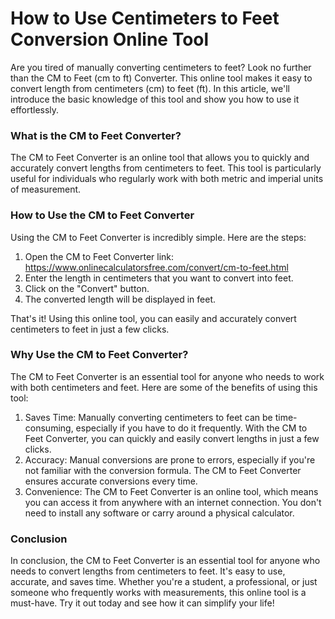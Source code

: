 How to Use Centimeters to Feet Conversion Online Tool
=====================================================

Are you tired of manually converting centimeters to feet? Look no further than the CM to Feet (cm to ft) Converter. This online tool makes it easy to convert length from centimeters (cm) to feet (ft). In this article, we'll introduce the basic knowledge of this tool and show you how to use it effortlessly.

### What is the CM to Feet Converter?

The CM to Feet Converter is an online tool that allows you to quickly and accurately convert lengths from centimeters to feet. This tool is particularly useful for individuals who regularly work with both metric and imperial units of measurement.

### How to Use the CM to Feet Converter

Using the CM to Feet Converter is incredibly simple. Here are the steps:

1. Open the CM to Feet Converter link: <https://www.onlinecalculatorsfree.com/convert/cm-to-feet.html>
2. Enter the length in centimeters that you want to convert into feet.
3. Click on the "Convert" button.
4. The converted length will be displayed in feet.

That's it! Using this online tool, you can easily and accurately convert centimeters to feet in just a few clicks.

### Why Use the CM to Feet Converter?

The CM to Feet Converter is an essential tool for anyone who needs to work with both centimeters and feet. Here are some of the benefits of using this tool:

1. Saves Time: Manually converting centimeters to feet can be time-consuming, especially if you have to do it frequently. With the CM to Feet Converter, you can quickly and easily convert lengths in just a few clicks.
2. Accuracy: Manual conversions are prone to errors, especially if you're not familiar with the conversion formula. The CM to Feet Converter ensures accurate conversions every time.
3. Convenience: The CM to Feet Converter is an online tool, which means you can access it from anywhere with an internet connection. You don't need to install any software or carry around a physical calculator.

### Conclusion

In conclusion, the CM to Feet Converter is an essential tool for anyone who needs to convert lengths from centimeters to feet. It's easy to use, accurate, and saves time. Whether you're a student, a professional, or just someone who frequently works with measurements, this online tool is a must-have. Try it out today and see how it can simplify your life!